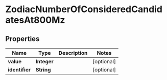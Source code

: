 

# ZodiacNumberOfConsideredCandidatesAt800Mz



## Properties

| Name | Type | Description | Notes |
|------------ | ------------- | ------------- | -------------|
|**value** | **Integer** |  |  [optional] |
|**identifier** | **String** |  |  [optional] |




